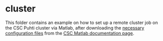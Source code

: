 # cluster

This folder contains an example on how to set up a remote cluster job on the
CSC Puhti cluster via Matlab, after downloading the [necessary configuration
files] from the [CSC Matlab documentation page].

[necessary configuration files]: https://docs.csc.fi/apps/matlab/#installing-the-tool-scripts
[CSC Matlab documentation page]: https://docs.csc.fi/apps/matlab/
